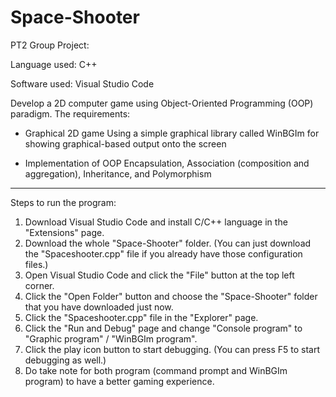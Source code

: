 # Space-Shooter

PT2 Group Project:

Language used: C++

Software used: Visual Studio Code

Develop a 2D computer game using Object-Oriented Programming (OOP) paradigm.
The requirements:

- Graphical 2D game
Using a simple graphical library called WinBGIm for showing graphical-based output onto the screen

- Implementation of OOP
Encapsulation, Association (composition and aggregation), Inheritance, and Polymorphism


---------------------------------------------------------------------------------------------------

Steps to run the program:

1. Download Visual Studio Code and install C/C++ language in the "Extensions" page.
2. Download the whole "Space-Shooter" folder. (You can just download the "Spaceshooter.cpp" file if you already have those configuration files.)
3. Open Visual Studio Code and click the "File" button at the top left corner.
4. Click the "Open Folder" button and choose the "Space-Shooter" folder that you have downloaded just now.
5. Click the "Spaceshooter.cpp" file in the "Explorer" page.
6. Click the "Run and Debug" page and change "Console program" to "Graphic program" / "WinBGIm program".
7. Click the play icon button to start debugging. (You can press F5 to start debugging as well.)
8. Do take note for both program (command prompt and WinBGIm program) to have a better gaming experience.
